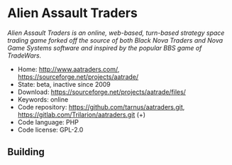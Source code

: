 # Alien Assault Traders

_Alien Assault Traders is an online, web-based, turn-based strategy space trading game forked off the source of both Black Nova Traders and Nova Game Systems software and inspired by the popular BBS game of TradeWars._

- Home: http://www.aatraders.com/, https://sourceforge.net/projects/aatrade/
- State: beta, inactive since 2009
- Download: https://sourceforge.net/projects/aatrade/files/
- Keywords: online
- Code repository: https://github.com/tarnus/aatraders.git, https://gitlab.com/Trilarion/aatraders.git (+)
- Code language: PHP
- Code license: GPL-2.0

## Building

